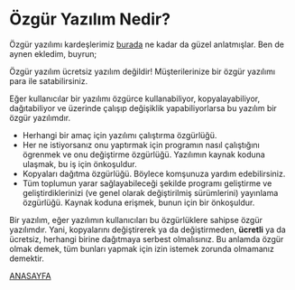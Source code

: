 # Özgür Yazılım Nedir?

Özgür yazılımı kardeşlerimiz [burada](http://ozgurlisanslar.org.tr/sik-sorulan-sorular/ozgur-yazilim-nedir/) ne kadar da güzel anlatmışlar. Ben de aynen ekledim, buyrun;

Özgür yazılım ücretsiz yazılım değildir! Müşterilerinize bir özgür yazılımı para ile satabilirsiniz.

Eğer kullanıcılar bir yazılımı özgürce kullanabiliyor, kopyalayabiliyor, dağıtabiliyor ve üzerinde çalışıp değişiklik yapabiliyorlarsa bu yazılım bir özgür yazılımdır.

-   Herhangi bir amaç için yazılımı çalıştırma özgürlüğü.
-   Her ne istiyorsanız onu yaptırmak için programın nasıl çalıştığını ögrenmek ve onu değiştirme özgürlüğü. Yazılımın kaynak koduna ulaşmak, bu iş için önkoşuldur.
-   Kopyaları dağıtma özgürlüğü. Böylece komşunuza yardım edebilirsiniz.
-   Tüm toplumun yarar sağlayabileceği şekilde programı geliştirme ve geliştirdiklerinizi (ve genel olarak değiştirilmiş sürümlerini) yayınlama özgürlüğü. Kaynak koduna erişmek, bunun için bir önkoşuldur.

Bir yazılım, eğer yazılımın kullanıcıları bu özgürlüklere sahipse özgür yazılımdır. Yani, kopyalarını değiştirerek ya da değiştirmeden, **ücretli** ya da ücretsiz, herhangi birine dağıtmaya serbest olmalısınız. Bu anlamda özgür olmak demek, tüm bunları yapmak için izin istemek zorunda olmamanız demektir.


[ANASAYFA](https://github.com/yeniceri1453/Ubuntu-Php)
